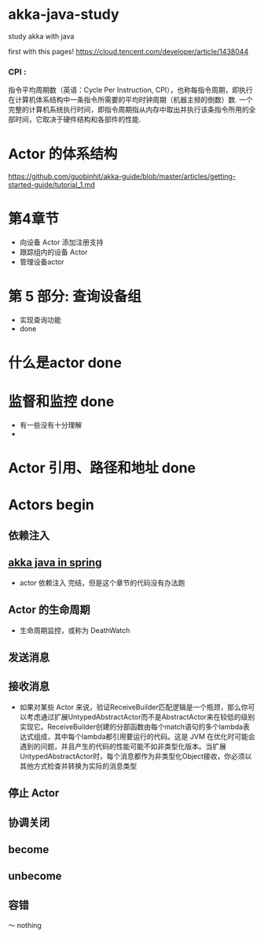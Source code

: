 

# akka-java-study
study akka with java

first with this pages!
https://cloud.tencent.com/developer/article/1438044


### CPI :

指令平均周期数（英语：Cycle Per Instruction, CPI），也称每指令周期，即执行在计算机体系结构中一条指令所需要的平均时钟周期（机器主频的倒数）数.
一个完整的计算机系统执行时间，即指令周期指从内存中取出并执行该条指令所用的全部时间，它取决于硬件结构和各部件的性能.


# Actor 的体系结构
  https://github.com/guobinhit/akka-guide/blob/master/articles/getting-started-guide/tutorial_1.md
 
 

# 第4章节
- 向设备 Actor 添加注册支持
- 跟踪组内的设备 Actor
- 管理设备actor

# 第 5 部分: 查询设备组
- 实现查询功能
- done

#
# 什么是actor done

# 监督和监控 done
- 有一些没有十分理解
-
# Actor 引用、路径和地址 done

# Actors begin
## 依赖注入
## [akka java in spring](https://github.com/typesafehub/activator-akka-java-spring)
- actor 依赖注入 完结，但是这个章节的代码没有办法跑

## Actor 的生命周期
- 生命周期监控，或称为 DeathWatch

## 发送消息

## 接收消息
- 如果对某些 Actor 来说，验证ReceiveBuilder匹配逻辑是一个瓶颈，那么你可以考虑通过扩展UntypedAbstractActor而不是AbstractActor来在较低的级别实现它。ReceiveBuilder创建的分部函数由每个match语句的多个lambda表达式组成，其中每个lambda都引用要运行的代码。这是 JVM 在优化时可能会遇到的问题，并且产生的代码的性能可能不如非类型化版本。当扩展UntypedAbstractActor时，每个消息都作为非类型化Object接收，你必须以其他方式检查并转换为实际的消息类型
## 停止 Actor

## 协调关闭
## become
## unbecome

## 容错
～
nothing
